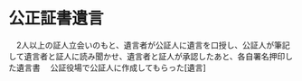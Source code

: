 # 公正証書遺言
　2人以上の証人立会いのもと、遺言者が公証人に遺言を口授し、公証人が筆記して遺言者と証人に読み聞かせ、遺言者と証人が承認したあと、各自署名押印した遺言書
　公証役場で公証人に作成してもらった[遺言]
